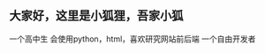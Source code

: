 ## 大家好，这里是小狐狸，吾家小狐
一个高中生
会使用python，html，喜欢研究网站前后端
一个自由开发者

<!--
**shunianssy/shunianssy** is a ✨ _special_ ✨ repository because its `README.md` (this file) appears on your GitHub profile.

Here are some ideas to get you started:

- 🔭 I’m currently working on ...
- 🌱 I’m currently learning ...
- 👯 I’m looking to collaborate on ...
- 🤔 I’m looking for help with ...
- 💬 Ask me about ...
- 📫 How to reach me: ...
- 😄 Pronouns: ...
- ⚡ Fun fact: ...
-->
